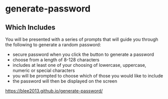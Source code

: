# generate-password

## Which Includes 
You will be presented with a series of prompts that will guide you through the following to generate a random password:

* secure password when you click the button to generate a password
* choose from a length of 8-128 characters
* includes at least one of your choosing of lowercase, uppercase, numeric or special characters
* you will be prompted to choose which of those you would like to include
* the password will then be displayed on the screen

https://blee2013.github.io/generate-password/